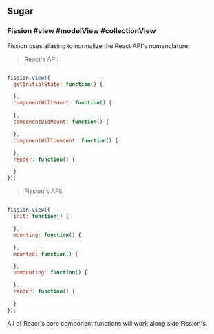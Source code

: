 ## Sugar
### Fission #view #modelView #collectionView

Fission uses aliasing to normalize the React API's nomenclature.

> React's API:

```js

fission.view({
  getInitialState: function() {

  },
  componentWillMount: function() {

  },
  componentDidMount: function() {

  },
  componentWillUnmount: function() {

  },
  render: function() {

  }
});

```



> Fission's API:

```js

fission.view({
  init: function() {

  },
  mounting: function() {

  },
  mounted: function() {

  },
  unmounting: function() {

  },
  render: function() {

  }
});

```

All of React's core component functions will work along side Fission's.


